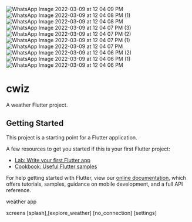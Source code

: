 
![WhatsApp Image 2022-03-09 at 12 04 09 PM](https://user-images.githubusercontent.com/35189369/157740035-efc85eed-9d0a-4bf0-a33f-069847781d6a.jpeg)
![WhatsApp Image 2022-03-09 at 12 04 08 PM (1)](https://user-images.githubusercontent.com/35189369/157740041-4159a81f-5f5e-415a-b3fe-aa53d2dfa420.jpeg)
![WhatsApp Image 2022-03-09 at 12 04 08 PM](https://user-images.githubusercontent.com/35189369/157740046-579e379d-b0f7-46a2-bc92-729ada289ffe.jpeg)
![WhatsApp Image 2022-03-09 at 12 04 07 PM (3)](https://user-images.githubusercontent.com/35189369/157740047-7f34a507-e61d-4fa3-89d9-2ffde42e6429.jpeg)
![WhatsApp Image 2022-03-09 at 12 04 07 PM (2)](https://user-images.githubusercontent.com/35189369/157740049-6e6981ae-d330-496d-ae83-c211d85b443f.jpeg)
![WhatsApp Image 2022-03-09 at 12 04 07 PM (1)](https://user-images.githubusercontent.com/35189369/157740050-2cc5d26d-0871-4796-9d2f-645836b82e62.jpeg)
![WhatsApp Image 2022-03-09 at 12 04 07 PM](https://user-images.githubusercontent.com/35189369/157740053-007f3c3c-76e9-4025-a53d-a286b1063829.jpeg)
![WhatsApp Image 2022-03-09 at 12 04 06 PM (2)](https://user-images.githubusercontent.com/35189369/157740055-c60ca0a3-e9a3-4fa1-8a88-318017b0f030.jpeg)
![WhatsApp Image 2022-03-09 at 12 04 06 PM (1)](https://user-images.githubusercontent.com/35189369/157740057-1d45a3f9-0742-4c1b-a633-5ee113b1f889.jpeg)
![WhatsApp Image 2022-03-09 at 12 04 06 PM](https://user-images.githubusercontent.com/35189369/157740058-b673aeb1-3ef1-48c2-ab88-bcfc5723b768.jpeg)

# cwiz

A weather Flutter project.

## Getting Started

This project is a starting point for a Flutter application.

A few resources to get you started if this is your first Flutter project:

- [Lab: Write your first Flutter app](https://flutter.dev/docs/get-started/codelab)
- [Cookbook: Useful Flutter samples](https://flutter.dev/docs/cookbook)

For help getting started with Flutter, view our
[online documentation](https://flutter.dev/docs), which offers tutorials,
samples, guidance on mobile development, and a full API reference.


weather app

screens [splash],[explore_weather] [no_connection] [settings]

